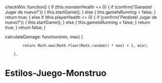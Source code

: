 checkWin: function() {
            if (this.monsterHealth <= 0) {
                if (confirm('Ganaste! Jugar de nuevo?')) {
                    this.startGame();
                } else {
                    this.gameIsRunning = false;
                }
                return true;
            } else if (this.playerHealth <= 0) {
                if (confirm('Perdiste! Jugar de nuevo?')) {
                    this.startGame();
                } else {
                    this.gameIsRunning = false;
                }
                return true;
            }
            return false;
        }



calculateDamage: function(min, max) {

            return Math.max(Math.floor(Math.random() * max) + 1, min);
        
        },
# Estilos-Juego-Monstruo

